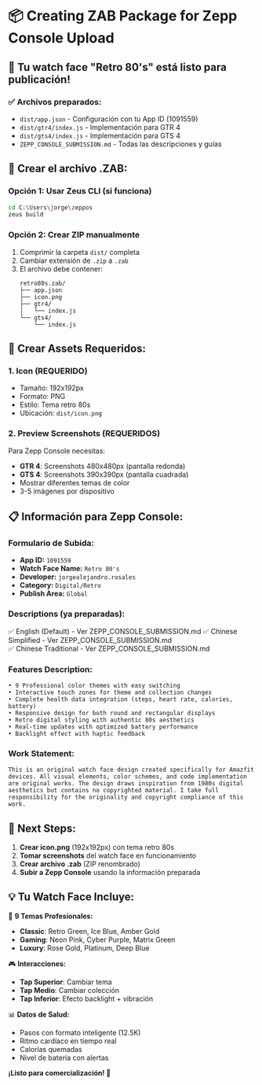 # 📦 Creating ZAB Package for Zepp Console Upload

## 🎯 **Tu watch face "Retro 80's" está listo para publicación!**

### ✅ **Archivos preparados:**
- `dist/app.json` - Configuración con tu App ID (1091559)
- `dist/gtr4/index.js` - Implementación para GTR 4
- `dist/gts4/index.js` - Implementación para GTS 4
- `ZEPP_CONSOLE_SUBMISSION.md` - Todas las descripciones y guías

## 🔧 **Crear el archivo .ZAB:**

### **Opción 1: Usar Zeus CLI (si funciona)**
```bash
cd C:\Users\jorge\zeppos
zeus build
```

### **Opción 2: Crear ZIP manualmente**
1. Comprimir la carpeta `dist/` completa
2. Cambiar extensión de `.zip` a `.zab`
3. El archivo debe contener:
   ```
   retro80s.zab/
   ├── app.json
   ├── icon.png
   ├── gtr4/
   │   └── index.js
   └── gts4/
       └── index.js
   ```

## 🎨 **Crear Assets Requeridos:**

### **1. Icon (REQUERIDO)**
- Tamaño: 192x192px
- Formato: PNG
- Estilo: Tema retro 80s
- Ubicación: `dist/icon.png`

### **2. Preview Screenshots (REQUERIDOS)**
Para Zepp Console necesitas:
- **GTR 4**: Screenshots 480x480px (pantalla redonda)
- **GTS 4**: Screenshots 390x390px (pantalla cuadrada)
- Mostrar diferentes temas de color
- 3-5 imágenes por dispositivo

## 📋 **Información para Zepp Console:**

### **Formulario de Subida:**
- **App ID:** `1091559`
- **Watch Face Name:** `Retro 80's`
- **Developer:** `jorgealejandro.rosales`
- **Category:** `Digital/Retro`
- **Publish Area:** `Global`

### **Descriptions (ya preparadas):**
✅ English (Default) - Ver ZEPP_CONSOLE_SUBMISSION.md
✅ Chinese Simplified - Ver ZEPP_CONSOLE_SUBMISSION.md  
✅ Chinese Traditional - Ver ZEPP_CONSOLE_SUBMISSION.md

### **Features Description:**
```
• 9 Professional color themes with easy switching
• Interactive touch zones for theme and collection changes  
• Complete health data integration (steps, heart rate, calories, battery)
• Responsive design for both round and rectangular displays
• Retro digital styling with authentic 80s aesthetics
• Real-time updates with optimized battery performance
• Backlight effect with haptic feedback
```

### **Work Statement:**
```
This is an original watch face design created specifically for Amazfit devices. All visual elements, color schemes, and code implementation are original works. The design draws inspiration from 1980s digital aesthetics but contains no copyrighted material. I take full responsibility for the originality and copyright compliance of this work.
```

## 🚀 **Next Steps:**

1. **Crear icon.png** (192x192px) con tema retro 80s
2. **Tomar screenshots** del watch face en funcionamiento
3. **Crear archivo .zab** (ZIP renombrado)
4. **Subir a Zepp Console** usando la información preparada

## 💡 **Tu Watch Face Incluye:**

🎨 **9 Temas Profesionales:**
- **Classic**: Retro Green, Ice Blue, Amber Gold
- **Gaming**: Neon Pink, Cyber Purple, Matrix Green  
- **Luxury**: Rose Gold, Platinum, Deep Blue

🎮 **Interacciones:**
- **Tap Superior**: Cambiar tema
- **Tap Medio**: Cambiar colección
- **Tap Inferior**: Efecto backlight + vibración

📊 **Datos de Salud:**
- Pasos con formato inteligente (12.5K)
- Ritmo cardíaco en tiempo real
- Calorías quemadas
- Nivel de batería con alertas

**¡Listo para comercialización! 🎯**
